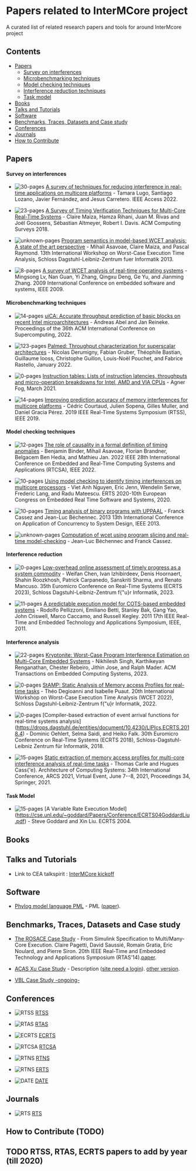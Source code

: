 # Papers related to InterMCore project 

A curated list of related research papers and tools for around InterMcore project


## Contents
- [Papers](#papers)
   - [Survey on interferences](#survey)
   - [Microbenchmarking techniques](#microbechmark)
   - [Model checking techniques](#formal-methods)
   - [Interference reduction techniques](#interference-reductions)
   - [Task model](#Task-model)
- [Books](#books)
- [Talks and Tutorials](#talks-and-tutorials)
- [Software](#software)
- [Benchmarks, Traces, Datasets and Case study](#benchmarks-and-datasets)
- [Conferences](#conferences)
- [Journals](#journals)
- [How to Contribute](#how-to-contribute)

## Papers
#### Survey on interferences

- <img src="https://img.shields.io/badge/30-pages-green.svg" alt="30-pages" align="top"> [A survey of techniques for reducing interference in real-time applications on multicore platforms](https://ieeexplore.ieee.org/abstract/document/9714355/) - Tamara Lugo, Santiago Lozano, Javier Fernández, and Jesus Carretero. IEEE Access 2022.

- <img src="https://img.shields.io/badge/23-pages-green.svg" alt="23-pages" align="top"> [A Survey of Timing Verification Techniques for Multi-Core Real-Time Systems](https://dl.acm.org/doi/abs/10.1145/3323212) - Claire Maiza, Hamza Rihani, Juan M. Rivas and Joël Goossens, Sébastian Altmeyer, Robert I. Davis. ACM Computing Surveys 2018.

- <img src="https://img.shields.io/badge/unknown-pages-green.svg" alt="unknown-pages" align="top"> [Program semantics in model-based WCET analysis: A state of the art perspective](https://drops.dagstuhl.de/opus/volltexte/2013/4120/) - Mihail Asavoae, Claire Maiza, and Pascal Raymond. 13th International Workshop on Worst-Case Execution Time Analysis, Schloss Dagstuhl-Leibniz-Zentrum fuer Informatik 2013.

- <img src="https://img.shields.io/badge/8-pages-green.svg" alt="8-pages" align="top"> [A survey of WCET analysis of real-time operating systems](https://ieeexplore.ieee.org/abstract/document/5066632/) - Mingsong Lv, Nan Guan, Yi Zhang, Qingxu Deng, Ge Yu, and Jianming Zhang. 2009 International Conference on embedded software and systems, IEEE 2009.


#### Microbenchmarking techniques
- <img src="https://img.shields.io/badge/14-pages-green.svg" alt="14-pages" align="top"> [uiCA: Accurate throughput prediction of basic blocks on recent Intel microarchitectures](https://dl.acm.org/doi/abs/10.1145/3524059.3532396) - Andreas Abel and Jan Reineke. Proceedings of the 36th ACM International Conference on Supercomputing, 2022.

- <img src="https://img.shields.io/badge/123-pages-green.svg" alt="123-pages" align="top"> [Palmed: Throughput characterization for superscalar architectures](https://arxiv.org/abs/2012.11473) - Nicolas Derumigny, Fabian Gruber, Théophile Bastian, Guillaume Iooss, Christophe Guillon, Louis-Noël Pouchet, and Fabrice Rastello, January 2022.

- <img src="https://img.shields.io/badge/0-pages-green.svg" alt="0-pages" align="top"> [Instruction tables: Lists of instruction latencies, throughputs and micro-operation breakdowns for Intel, AMD and VIA CPUs](http://www.agner.org/optimize/instruction_tables.pdf) - Agner Fog, March 2021.

- <img src="https://img.shields.io/badge/14-pages-green.svg" alt="14-pages" align="top"> [Improving prediction accuracy of memory interferences for multicore platforms](https://ieeexplore.ieee.org/abstract/document/9052176/) - Cédric Courtaud, Julien Sopena, Gilles Muller, and Daniel Gracia Pérez. 2019 IEEE Real-Time Systems Symposium (RTSS), IEEE 2019.


#### Model checking techniques

- <img src="https://img.shields.io/badge/12-pages-green.svg" alt="12-pages" align="top"> [The role of causality in a formal definition of timing anomalies](https://ieeexplore.ieee.org/abstract/document/9904748/) - Benjamin Binder, Mihail Asavoae, Florian Brandner, Belgacem Ben Hedia, and Mathieu Jan. 2022 IEEE 28th International Conference on Embedded and Real-Time Computing Systems and Applications (RTCSA), IEEE 2022.

- <img src="https://img.shields.io/badge/10-pages-green.svg" alt="10-pages" align="top"> [Using model checking to identify timing interferences on multicore processors](https://inria.hal.science/hal-02462085/document) - Viet Anh Nguyen, Eric Jenn, Wendelin Serwe, Frederic Lang, and Radu Mateescu. ERTS 2020-10th European Congress on Embedded Real Time Software and Systems, 2020.

- <img src="https://img.shields.io/badge/10-pages-green.svg" alt="10-pages" align="top"> [Timing analysis of binary programs with UPPAAL](https://ieeexplore.ieee.org/abstract/document/6598339/) - Franck Cassez and Jean-Luc Béchennec. 2013 13th International Conference on Application of Concurrency to System Design, IEEE 2013.

- <img src="https://img.shields.io/badge/unknown-pages-green.svg" alt="unknown-pages" align="top"> [Computation of wcet using program slicing and real-time model-checking](https://arxiv.org/abs/1105.1633) - Jean-Luc Béchennec and Franck Cassez.


#### Interference reduction
- <img src="https://img.shields.io/badge/0-pages-green.svg" alt="0-pages" align="top"> [Low-overhead online assessment of timely progress as a system commodity](https://drops.dagstuhl.de/storage/00lipics/lipics-vol262-ecrts2023/LIPIcs.ECRTS.2023.13/LIPIcs.ECRTS.2023.13.pdf
) - Weifan Chen, Ivan Izhibirdeev, Denis Hoornaert, Shahin Roozkhosh, Patrick Carpanedo, Sanskriti Sharma, and Renato Mancuso. 35th Euromicro Conference on Real-Time Systems (ECRTS 2023), Schloss Dagstuhl-Leibniz-Zentrum f{"u}r Informatik, 2023.

- <img src="https://img.shields.io/badge/11-pages-green.svg" alt="11-pages" align="top"> [A predictable execution model for COTS-based embedded systems](https://ieeexplore.ieee.org/document/5767117) - Rodolfo Pellizzoni, Emiliano Betti, Stanley Bak, Gang Yao, John Criswell, Marco Caccamo, and Russell Kegley. 2011 17th IEEE Real-Time and Embedded Technology and Applications Symposium, IEEE, 2011.

#### Interference analysis
- <img src="https://img.shields.io/badge/22-pages-green.svg" alt="22-pages" align="top"> [Kryptonite: Worst-Case Program Interference Estimation on Multi-Core Embedded Systems](https://dl.acm.org/doi/full/10.1145/3609128
) - Nikhilesh Singh, Karthikeyan Renganathan, Chester Rebeiro, Jithin Jose, and Ralph Mader. ACM Transactions on Embedded Computing Systems, 2023.

- <img src="https://img.shields.io/badge/0-pages-green.svg" alt="0-pages" align="top"> [StAMP: Static Analysis of Memory access Profiles for real-time tasks](https://drops.dagstuhl.de/entities/document/10.4230/OASIcs.WCET.2022.1
) - Théo Degioanni and Isabelle Puaut. 20th International Workshop on Worst-Case Execution Time Analysis (WCET 2022), Schloss Dagstuhl-Leibniz-Zentrum f{"u}r Informatik, 2022.

- <img src="https://img.shields.io/badge/0-pages-green.svg" alt="0-pages" align="top"> [Compiler-based extraction of event arrival functions for real-time systems analysis] (https://drops.dagstuhl.de/entities/document/10.4230/LIPIcs.ECRTS.2018.4) - Dominic Oehlert, Selma Saidi, and Heiko Falk. 30th Euromicro Conference on Real-Time Systems (ECRTS 2018), Schloss-Dagstuhl-Leibniz Zentrum für Informatik, 2018.
  
- <img src="https://img.shields.io/badge/15-pages-green.svg" alt="15-pages" align="top"> [Static extraction of memory access profiles for multi-core interference analysis of real-time tasks](https://link.springer.com/chapter/10.1007/978-3-030-81682-7_2) - Thomas Carle and Hugues Cass{'e}. Architecture of Computing Systems: 34th International Conference, ARCS 2021, Virtual Event, June 7--8, 2021, Proceedings 34, Springer, 2021.

#### Task Model
- <img src="https://img.shields.io/badge/15-pages-green.svg" alt="15-pages" align="top">  [A Variable Rate Execution Model] (https://cse.unl.edu/~goddard/Papers/Conference/ECRTS04GoddardLiu.pdf) - Steve Goddard and Xin Liu. ECRTS 2004.

## Books


## Talks and Tutorials
- Link to CEA talkspirit : [InterMCore kickoff](https://cea.talkspirit.com/#/l/drives/oos8uu?clip=all&type=drive)


## Software
- [Phylog model language PML](https://github.com/IITH-Compilers/ML-Compiler-Bridge) - PML ([paper](https://hal.science/hal-02441353/document)).


## Benchmarks, Traces, Datasets and Case study
- [The ROSACE Case Study](https://svn.onera.fr/schedmcore/branches/ROSACE_CaseStudy) - From Simulink Specification to Multi/Many-Core Execution. Claire Pagetti, David Saussié, Romain Gratia, Eric Noulard, and Pierre Siron. 20th IEEE Real-Time and Embedded Technology and Applications Symposium (RTAS'14).[paper](https://openreview.net/pdf?id=aIfp8kLuvc9).

- [ACAS Xu Case Study](https://svn.onera.fr/schedmcore/branches/ACAS_CaseStudy/) - Description ([site need a login](https://forge.onera.fr/projects/schedmcore/wiki/ACAS_Xu_simulator)). [other version](https://github.com/lf-lang/playground-lingua-franca/tree/acas/Python/src/acas).

- [VBL Case Study -ongoing-](TODO)

## Conferences
- <img src="https://img.shields.io/badge/Conference-RTSS-blue.svg" alt="RTSS" align="top"> [RTSS](https://2024.rtss.org/)

- <img src="https://img.shields.io/badge/Conference-RTAS-blue.svg" alt="RTAS" align="top"> [RTAS](https://2024.rtas.org/)

- <img src="https://img.shields.io/badge/Conference-ECRTS-blue.svg" alt="ECRTS" align="top"> [ECRTS](https://www.ecrts.org/)

- <img src="https://img.shields.io/badge/Conference-RTCSA-blue.svg" alt="RTCSA" align="top"> [RTCSA](https://rtcsa2024.github.io/)

- <img src="https://img.shields.io/badge/Conference-RTNS-blue.svg" alt="RTNS" align="top"> [RTNS](https://cister-labs.pt/rtns24/)

- <img src="https://img.shields.io/badge/Conference-ERTS-blue.svg" alt="RTNS" align="top"> [ERTS](https://erts2024.org/)

- <img src="https://img.shields.io/badge/Conference-DATE-blue.svg" alt="DATE" align="top"> [DATE](https://www.date-conference.com/)

## Journals
- <img src="https://img.shields.io/badge/Journal-ACM-blue.svg" alt="RTS" align="top"> [RTS](https://link.springer.com/journal/11241)

## How to Contribute (TODO)
## TODO RTSS, RTAS, ECRTS papers to add by year (till 2020)

